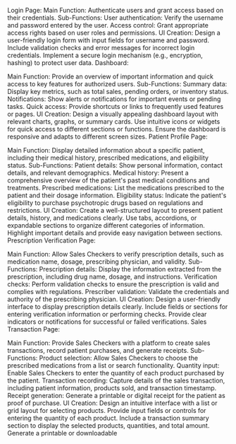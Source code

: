 Login Page:
Main Function: Authenticate users and grant access based on their credentials.
Sub-Functions:
User authentication: Verify the username and password entered by the user.
Access control: Grant appropriate access rights based on user roles and permissions.
UI Creation:
Design a user-friendly login form with input fields for username and password.
Include validation checks and error messages for incorrect login credentials.
Implement a secure login mechanism (e.g., encryption, hashing) to protect user data.
Dashboard: 

Main Function: Provide an overview of important information and quick access to key features for authorized users.
Sub-Functions:
Summary data: Display key metrics, such as total sales, pending orders, or inventory status.
Notifications: Show alerts or notifications for important events or pending tasks.
Quick access: Provide shortcuts or links to frequently used features or pages.
UI Creation:
Design a visually appealing dashboard layout with relevant charts, graphs, or summary cards.
Use intuitive icons or widgets for quick access to different sections or functions.
Ensure the dashboard is responsive and adapts to different screen sizes.
Patient Profile Page:

Main Function: Display detailed information about a specific patient, including their medical history, prescribed medications, and eligibility status.
Sub-Functions:
Patient details: Show personal information, contact details, and relevant demographics.
Medical history: Present a comprehensive overview of the patient's past medical conditions and treatments.
Prescribed medications: List the medications prescribed to the patient and their dosage information.
Eligibility status: Indicate the patient's eligibility to purchase psychotropic drugs based on regulations and restrictions.
UI Creation:
Create a well-structured layout to present patient details, history, and medications clearly.
Use tabs, accordions, or expandable sections to organize different categories of information.
Highlight important details and provide easy navigation between sections.
Prescription Verification Page:

Main Function: Allow Sales Checkers to verify prescription details, such as medication name, dosage, prescribing physician, and validity.
Sub-Functions:
Prescription details: Display the information extracted from the prescription, including drug name, dosage, and instructions.
Verification checks: Perform validation checks to ensure the prescription is valid and complies with regulations.
Prescriber validation: Validate the credentials and authority of the prescribing physician.
UI Creation:
Design a user-friendly interface to display prescription details clearly.
Include fields or sections for entering verification information or performing checks.
Provide clear indicators or notifications for successful or failed verifications.
Sales Transaction Page:

Main Function: Provide Sales Checkers with a platform to create sales transactions, record patient purchases, and generate receipts.
Sub-Functions:
Product selection: Allow Sales Checkers to choose the prescribed medications from a list or search functionality.
Quantity input: Enable Sales Checkers to enter the quantity of each product purchased by the patient.
Transaction recording: Capture details of the sales transaction, including patient information, products sold, and transaction timestamp.
Receipt generation: Generate a printable or digital receipt for the patient as proof of purchase.
UI Creation:
Design an intuitive interface with a list or grid layout for selecting products.
Provide input fields or controls for entering the quantity of each product.
Include a transaction summary section to display the selected products, quantities, and total amount.
Generate a printable or downloadable